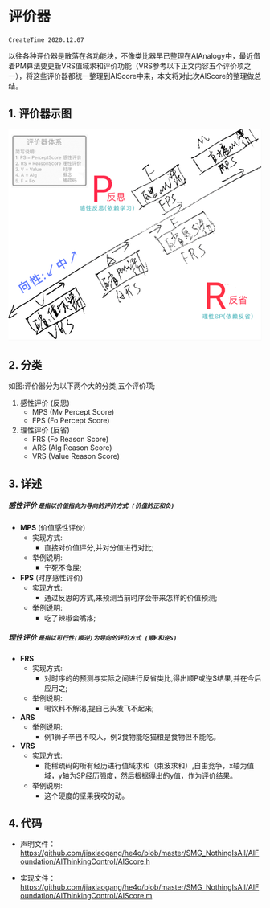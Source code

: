 # 评价器
`CreateTime 2020.12.07`

以往各种评价器是散落在各功能块，不像类比器早已整理在AIAnalogy中，最近借着PM算法要更新VRS值域求和评价功能（VRS参考以下正文内容五个评价项之一），将这些评价器都统一整理到AIScore中来，本文将对此次AIScore的整理做总结。

## 1. 评价器示图

![](../手写笔记/assets/401_评价器体系修正图.png)

## 2. 分类
如图:评价器分为以下两个大的分类,五个评价项;
1. 感性评价 (反思)
   - MPS (Mv Percept Score)
   - FPS (Fo Percept Score)
2. 理性评价 (反省)
   - FRS (Fo Reason Score)
   - ARS (Alg Reason Score)
   - VRS (Value Reason Score)

## 3. 详述

##### 感性评价 `是指以价值指向为导向的评价方式 (价值的正和负)`
* **MPS** (价值感性评价)
  - 实现方式:
    - 直接对价值评分,并对分值进行对比;
  - 举例说明:
    - 宁死不食屎;
* **FPS** (时序感性评价)
  - 实现方式:
    - 通过反思的方式,来预测当前时序会带来怎样的价值预测;
  - 举例说明:
    - 吃了辣椒会嘴疼;

##### 理性评价 `是指以可行性(顺逆)为导向的评价方式 (顺P和逆S)`

* **FRS**
  - 实现方式:
    - 对时序的的预测与实际之间进行反省类比,得出顺P或逆S结果,并在今后应用之;
  - 举例说明:
    - 喝饮料不解渴,提自己头发飞不起来;
* **ARS**
  - 举例说明:
    - 例1狮子辛巴不咬人，例2食物能吃猫粮是食物但不能吃。
* **VRS**
  - 实现方式:
    - 能稀疏码的所有经历进行值域求和（束波求和）,自由竞争，x轴为值域，y轴为SP经历强度，然后根据得出的y值，作为评价结果。
  - 举例说明:
    - 这个硬度的坚果我咬的动。

## 4. 代码

* 声明文件：https://github.com/jiaxiaogang/he4o/blob/master/SMG_NothingIsAll/AIFoundation/AIThinkingControl/AIScore.h

* 实现文件：https://github.com/jiaxiaogang/he4o/blob/master/SMG_NothingIsAll/AIFoundation/AIThinkingControl/AIScore.m
